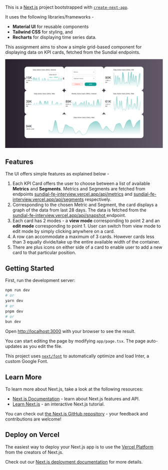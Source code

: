 This is a [Next.js](https://nextjs.org/) project bootstrapped with [`create-next-app`](https://github.com/vercel/next.js/tree/canary/packages/create-next-app).

It uses the following libraries/frameworks -
- **Material UI** for reusable components
- **Tailwind CSS** for styling, and 
- **Recharts** for displaying time series data.

This assignment aims to show a simple grid-based component for displaying data on KPI cards, fetched from the Sundial endpoints.

![Screenshot of the UI built for KPI cards grid component.](https://github.com/vitthal-bhandari/grid-component-kpi-cards/blob/master/assets/images/UI_screenshot.png)


## Features

The UI offers simple features as explained below - 
1. Each KPI Card offers the user to choose between a list of available **Metrics** and **Segments**. Metrics and Segments are fetched from endpoints [sundial-fe-interview.vercel.app/api/metrics](https://sundial-fe-interview.vercel.app/api/metrics) and [sundial-fe-interview.vercel.app/api/segments](https://sundial-fe-interview.vercel.app/api/segments) respectively.
2. Corresponding to the chosen Metric and Segment, the card displays a graph of the data from last 28 days. The data is fetched from the [sundial-fe-interview.vercel.app/api/snapshot ](https://sundial-fe-interview.vercel.app/api/snapshot) endpoint.
3. Each card has 2 modes - a **view mode** corresponding to point 2 and an **edit mode** corresponding to point 1. User can switch from view mode to edit mode by simply clicking anywhere on a card.
4. A row can accommodate a maximum of 3 cards. However cards less than 3 equally divide/take up the entire available width of the container.
5. There are plus icons on either side of a card to enable user to add a new card to that particular position.

## Getting Started

First, run the development server:

```bash
npm run dev
# or
yarn dev
# or
pnpm dev
# or
bun dev
```

Open [http://localhost:3000](http://localhost:3000) with your browser to see the result.

You can start editing the page by modifying `app/page.tsx`. The page auto-updates as you edit the file.

This project uses [`next/font`](https://nextjs.org/docs/basic-features/font-optimization) to automatically optimize and load Inter, a custom Google Font.

## Learn More

To learn more about Next.js, take a look at the following resources:

- [Next.js Documentation](https://nextjs.org/docs) - learn about Next.js features and API.
- [Learn Next.js](https://nextjs.org/learn) - an interactive Next.js tutorial.

You can check out [the Next.js GitHub repository](https://github.com/vercel/next.js/) - your feedback and contributions are welcome!

## Deploy on Vercel

The easiest way to deploy your Next.js app is to use the [Vercel Platform](https://vercel.com/new?utm_medium=default-template&filter=next.js&utm_source=create-next-app&utm_campaign=create-next-app-readme) from the creators of Next.js.

Check out our [Next.js deployment documentation](https://nextjs.org/docs/deployment) for more details.

